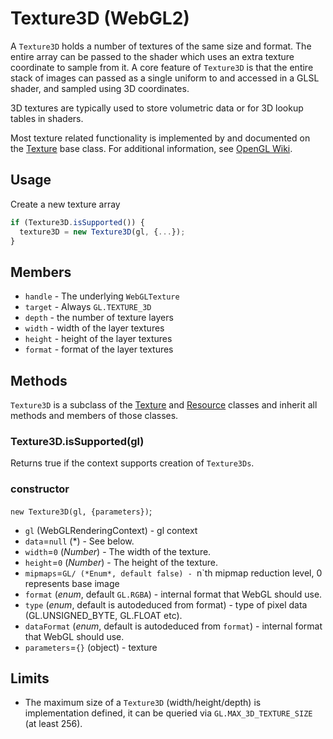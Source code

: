 # Texture3D (WebGL2)

A `Texture3D` holds a number of textures of the same size and format. The entire array can be passed to the shader which uses an extra texture coordinate to sample from it. A core feature of `Texture3D` is that the entire stack of images can passed as a single uniform to and accessed in a GLSL shader, and sampled using 3D coordinates.

3D textures are typically used to store volumetric data or for 3D lookup tables in shaders.

Most texture related functionality is implemented by and documented on the [Texture](texture.md) base class. For additional information, see [OpenGL Wiki](https://www.khronos.org/opengl/wiki/Texture).


## Usage

Create a new texture array
```js
if (Texture3D.isSupported()) {
  texture3D = new Texture3D(gl, {...});
}
```


## Members

* `handle` - The underlying `WebGLTexture`
* `target` - Always `GL.TEXTURE_3D`
* `depth` - the number of texture layers
* `width` - width of the layer textures
* `height` - height of the layer textures
* `format` - format of the layer textures


## Methods

`Texture3D` is a subclass of the [Texture](texture.md) and [Resource](resource.md) classes and inherit all methods and members of those classes.


### Texture3D.isSupported(gl)

Returns true if the context supports creation of `Texture3Ds`.


### constructor

`new Texture3D(gl, {parameters})`;

* `gl` (WebGLRenderingContext) - gl context
* `data`=`null` (*) - See below.
* `width`=`0` (*Number*) - The width of the texture.
* `height`=`0` (*Number*) - The height of the texture.
* `mipmaps`=`GL/ (*Enum*, default false) - `n`th mipmap reduction level, 0 represents base image
* `format` (*enum*, default `GL.RGBA`) - internal format that WebGL should use.
* `type` (*enum*, default is autodeduced from format) - type of pixel data (GL.UNSIGNED_BYTE, GL.FLOAT etc).
* `dataFormat` (*enum*, default is autodeduced from `format`) - internal format that WebGL should use.
* `parameters`=`{}` (object) - texture


## Limits

* The maximum size of a `Texture3D` (width/height/depth) is implementation defined, it can be queried via `GL.MAX_3D_TEXTURE_SIZE` (at least 256).
